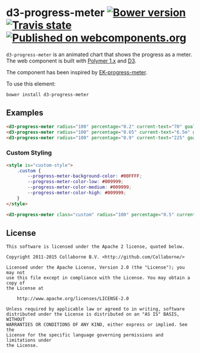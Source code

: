 d3-progress-meter [![Bower version](https://badge.fury.io/bo/d3-progress-meter.svg)](http://badge.fury.io/bo/d3-progress-meter) [![Travis state](https://travis-ci.org/Collaborne/d3-progress-meter.svg?branch=master)](https://travis-ci.org/Collaborne/d3-progress-meter) [![Published on webcomponents.org](https://img.shields.io/badge/webcomponents.org-published-blue.svg)](https://www.webcomponents.org/element/Collaborne/d3-progress-meter)
=================

`d3-progress-meter` is an animated chart that shows the progress as a meter. The web component is built with [Polymer 1.x](https://www.polymer-project.org) and [D3](http://d3js.org).

The component has been inspired by [EK-progress-meter](https://github.com/pinkhominid/ek-progress-meter).

To use this element:

`bower install d3-progress-meter`

## Examples

<!--
```
<custom-element-demo>
  <template>
    <link rel="import" href="d3-progress-meter.html">
    <next-code-block></next-code-block>
  </template>
</custom-element-demo>
```
-->

```html
<d3-progress-meter radius="100" percentage="0.2" current-text="70" goal-text="Goal: 200" type-text="transactions"></d3-progress-meter>
<d3-progress-meter radius="100" percentage="0.65" current-text="6.5m" goal-text="Goal: $10m" type-text="revenue"></d3-progress-meter>
<d3-progress-meter radius="100" percentage="0.9" current-text="225" goal-text="Goal: 250" type-text="points"></d3-progress-meter>
```

### Custom Styling

<!--
```
<custom-element-demo>
  <template>
    <link rel="import" href="d3-progress-meter.html">
    <next-code-block></next-code-block>
  </template>
</custom-element-demo>
```
-->

```html
<style is="custom-style">
    .custom {
        --progress-meter-background-color: #00FFFF;
        --progress-meter-color-low: #009999;
        --progress-meter-color-medium: #009999;
        --progress-meter-color-high: #009999;
    }
</style>

<d3-progress-meter class="custom" radius="100" percentage="0.5" current-text="10" goal-text="Goal: 20" type-text="Visits" caption="New visits per day"></d3-progress-meter>
```

## License

    This software is licensed under the Apache 2 license, quoted below.

    Copyright 2011-2015 Collaborne B.V. <http://github.com/Collaborne/>

    Licensed under the Apache License, Version 2.0 (the "License"); you may not
    use this file except in compliance with the License. You may obtain a copy of
    the License at

        http://www.apache.org/licenses/LICENSE-2.0

    Unless required by applicable law or agreed to in writing, software
    distributed under the License is distributed on an "AS IS" BASIS, WITHOUT
    WARRANTIES OR CONDITIONS OF ANY KIND, either express or implied. See the
    License for the specific language governing permissions and limitations under
    the License.
    
